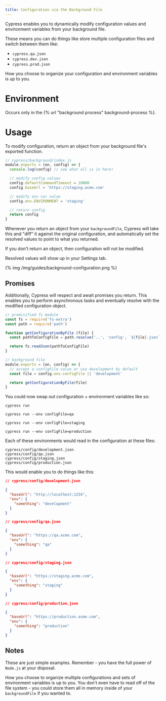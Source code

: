 ```yaml
---
title: Configuration via the Background File
---
```


Cypress enables you to dynamically modify configuration values and environment variables from your background file.

These means you can do things like store multiple configuration files and switch between them like:

- `cypress.qa.json`
- `cypress.dev.json`
- `cypress.prod.json`

How you choose to organize your configuration and environment variables is up to you.

# Environment

Occurs only in the {% url "background process" background-process %}.

# Usage

To modify configuration, return an object from your background file's exported function.

```javascript
// cypress/background/index.js
module.exports = (on, config) => {
  console.log(config) // see what all is in here!

  // modify config values
  config.defaultCommandTimeout = 10000
  config.baseUrl = 'https://staging.acme.com'

  // modify env var value
  config.env.ENVIRONMENT = 'staging'

  // return config
  return config
}
```

Whenever you return an object from your `backgroundFile`, Cypress will take this and "diff" it against the original configuration, and automatically set the resolved values to point to what you returned.

If you don't return an object, then configuration will not be modified.

Resolved values will show up in your Settings tab.

{% img /img/guides/background-configuration.png %}

## Promises

Additionally, Cypress will respect and await promises you return. This enables you to perform asynchronous tasks and eventually resolve with the modified configuration object.

```javascript
// promisified fs module
const fs = require('fs-extra')
const path = require('path')

function getConfigurationByFile (file) {
  const pathToConfigFile = path.resolve('..', 'config', `${file}.json`)

  return fs.readJson(pathToConfigFile)
}

// background file
module.exports = (on, config) => {
  // accept a configFile value or use development by default
  const file = config.env.configFile || 'development'

  return getConfigurationByFile(file)
}
```

You could now swap out configuration + environment variables like so:

```shell
cypress run
```
```shell
cypress run --env configFile=qa
```
```shell
cypress run --env configFile=staging
```
```shell
cypress run --env configFile=production
```

Each of these environments would read in the configuration at these files:

```text
cypress/config/development.json
cypress/config/qa.json
cypress/config/staging.json
cypress/config/production.json
```

This would enable you to do things like this:

```json
// cypress/config/development.json

{
  "baseUrl": "http://localhost:1234",
  "env": {
    "something": "development"
  }
}
```

```json
// cypress/config/qa.json

{
  "baseUrl": "https://qa.acme.com",
  "env": {
    "something": "qa"
  }
}
```

```json
// cypress/config/staging.json

{
  "baseUrl": "https://staging.acme.com",
  "env": {
    "something": "staging"
  }
}
```

```json
// cypress/config/production.json

{
  "baseUrl": "https://production.acme.com",
  "env": {
    "something": "production"
  }
}
```

## Notes

These are just simple examples. Remember - you have the full power of `Node.js` at your disposal.

How you choose to organize multiple configurations and sets of environment variables is up to you. You don't even have to read off of the file system - you could store them all in memory inside of your `backgroundFile` if you wanted to.
